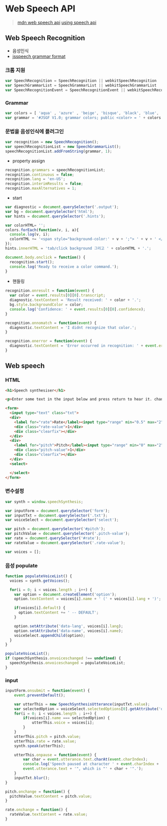 # Web Speech API

> [mdn web speech api](https://developer.mozilla.org/en-US/docs/Web/API/Web_Speech_API#browser_compatibility)
> [using speech api](https://developer.mozilla.org/en-US/docs/Web/API/Web_Speech_API/Using_the_Web_Speech_API)

## Web Speech Recognition

- 음성인식
- [jsspeech grammar format](https://www.w3.org/TR/jsgf/)

### 크롬 지원

```js
var SpeechRecognition = SpeechRecognition || webkitSpeechRecognition
var SpeechGrammarList = SpeechGrammarList || webkitSpeechGrammarList
var SpeechRecognitionEvent = SpeechRecognitionEvent || webkitSpeechRecognitionEvent
```

### Grammar
<!-- markdownlint-disable -->
```js
var colors = [ 'aqua' , 'azure' , 'beige', 'bisque', 'black', 'blue', 'brown', 'chocolate', 'coral' ... ];
var grammar = '#JSGF V1.0; grammar colors; public <color> = ' + colors.join(' | ') + ' ;'
```
<!-- markdownlint-enable -->

### 문법을 음성인식에 플러그인

```js
var recognition = new SpeechRecognition();
var speechRecognitionList = new SpeechGrammarList();
speechRecognitionList.addFromString(grammar, 1);
```

- property assign

```js
recognition.grammars = speechRecognitionList;
recognition.continuous = false;
recognition.lang = 'en-US';
recognition.interimResults = false;
recognition.maxAlternatives = 1;
```

- start

```js
var diagnostic = document.querySelector('.output');
var bg = document.querySelector('html');
var hints = document.querySelector('.hints');

var colorHTML= '';
colors.forEach(function(v, i, a){
  console.log(v, i);
  colorHTML += '<span style="background-color:' + v + ';"> ' + v + ' </span>';
});
hints.innerHTML = 'tab/click background 그리고 ' + colorHTML + '.';

document.body.onclick = function() {
  recognition.start();
  console.log('Ready to receive a color command.');
}
```

- 핸들링

```js
recognition.onresult = function(event) {
  var color = event.results[0][0].transcript;
  diagnostic.textContent = 'Result received: ' + color + '.';
  bg.style.backgroundColor = color;
  console.log('Confidence: ' + event.results[0][0].confidence);
}
```

```js
recognition.onnomatch = function(event) {
  diagnostic.textContent = 'I didnt recognize that color.';
}
```

```js
recognition.onerror = function(event) {
  diagnostic.textContent = 'Error occurred in recognition: ' + event.error;
}
```

## Web speech

### HTML

<!-- markdownlint-disable -->
```html
<h1>Speech synthesiser</h1>

<p>Enter some text in the input below and press return to hear it. change voices using the dropdown menu.</p>

<form>
  <input type="text" class="txt">
  <div>
    <label for="rate">Rate</label><input type="range" min="0.5" max="2" value="1" step="0.1" id="rate">
    <div class="rate-value">1</div>
    <div class="clearfix"></div>
  </div>
  <div>
    <label for="pitch">Pitch</label><input type="range" min="0" max="2" value="1" step="0.1" id="pitch">
    <div class="pitch-value">1</div>
    <div class="clearfix"></div>
  </div>
  <select>

  </select>
</form>
```
<!-- markdownlint-enable -->

### 변수설정

```js
var synth = window.speechSynthesis;

var inputForm = document.querySelector('form');
var inputTxt = document.querySelector('.txt');
var voiceSelect = document.querySelector('select');

var pitch = document.querySelector('#pitch');
var pitchValue = document.querySelector('.pitch-value');
var rate = document.querySelector('#rate');
var rateValue = document.querySelector('.rate-value');

var voices = [];
```

### 음성 populate

```js
function populateVoiceList() {
  voices = synth.getVoices();

  for(i = 0; i < voices.length ; i++) {
    var option = document.createElement('option');
    option.textContent = voices[i].name + ' (' + voices[i].lang + ')';

    if(voices[i].default) {
      option.textContent += ' -- DEFAULT';
    }

    option.setAttribute('data-lang', voices[i].lang);
    option.setAttribute('data-name', voices[i].name);
    voiceSelect.appendChild(option);
  }
}
```

```js
populateVoiceList();
if (speechSynthesis.onvoiceschanged !== undefined) {
  speechSynthesis.onvoiceschanged = populateVoiceList;
}
```

### input

```js
inputForm.onsubmit = function(event) {
    event.preventDefault();

    var utterThis = new SpeechSynthesisUtterance(inputTxt.value);
    var selectedOption = voiceSelect.selectedOptions[0].getAttribute('data-name');
    for(i = 0; i < voices.length ; i++) {
        if(voices[i].name === selectedOption) {
            utterThis.voice = voices[i];
        }
    }
    utterThis.pitch = pitch.value;
    utterThis.rate = rate.value;
    synth.speak(utterThis);

    utterThis.onpause = function(event) {
        var char = event.utterance.text.charAt(event.charIndex);
        console.log('Speech paused at character ' + event.charIndex + ' of "' +
        event.utterance.text + '", which is "' + char + '".');
    }
    inputTxt.blur();
}
```

```js
pitch.onchange = function() {
  pitchValue.textContent = pitch.value;
}

rate.onchange = function() {
  rateValue.textContent = rate.value;
}
```
